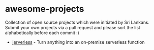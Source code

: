 # awesome-projects

Collection of open source projects which were initiated by Sri Lankans. Submit your own projects via a pull request and please sort the list alphabetically before each commit :)

- [jerverless](https://github.com/jerverless/jerverless) - Turn anything into an on-premise serverless function
